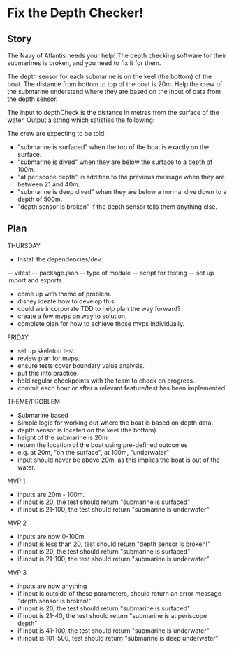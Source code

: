 # Fix the Depth Checker!

## Story

The Navy of Atlantis needs your help! The depth checking software for their submarines is broken, and you need to fix it for them.

The depth sensor for each submarine is on the keel (the bottom) of the boat. The distance from bottom to top of the boat is 20m. Help the crew of the submarine understand where they are based on the input of data from the depth sensor.

The input to depthCheck is the distance in metres from the surface of the water. Output a string which satisfies the following:

The crew are expecting to be told:

- "submarine is surfaced" when the top of the boat is exactly on the surface.
- "submarine is dived" when they are below the surface to a depth of 100m.
- "at periscope depth" in addition to the previous message when they are between 21 and 40m.
- "submarine is deep dived" when they are below a normal dive down to a depth of 500m.
- "depth sensor is broken" if the depth sensor tells them anything else.

## Plan

THURSDAY

- Install the dependencies/dev:

-- vitest
-- package.json
-- type of module
-- script for testing
-- set up import and exports

- come up with theme of problem.
- disney ideate how to develop this.
- could we incorporate TDD to help plan the way forward?
- create a few mvps on way to solution.
- complete plan for how to achieve those mvps individually.

FRIDAY

- set up skeleton test.
- review plan for mvps.
- ensure tests cover boundary value analysis.
- put this into practice.
- hold regular checkpoints with the team to check on progress.
- commit each hour or after a relevant feature/test has been implemented.

THEME/PROBLEM

- Submarine based
- Simple logic for working out where the boat is based on depth data.
- depth sensor is located on the keel (the bottom)
- height of the submarine is 20m
- return the location of the boat using pre-defined outcomes
- e.g. at 20m, "on the surface", at 100m, "underwater"
- input should never be above 20m, as this implies the boat is out of the water.

MVP 1

- inputs are 20m - 100m.
- if input is 20, the test should return "submarine is surfaced"
- if input is 21-100, the test should return "submarine is underwater"

MVP 2

- inputs are now 0-100m
- if input is less than 20, test should return "depth sensor is broken!"
- if input is 20, the test should return "submarine is surfaced"
- if input is 21-100, the test should return "submarine is underwater"

MVP 3

- inputs are now anything
- if input is outside of these parameters, should return an error message "depth sensor is broken!"
- if input is 20, the test should return "submarine is surfaced"
- if input is 21-40, the test should return "submarine is at periscope depth"
- if input is 41-100, the test should return "submarine is underwater"
- if input is 101-500, test should return "submarine is deep underwater"

